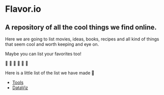 # Flavor.io

## A repository of all the cool things we find online.

Here we are going to list movies, ideas, books, recipes and all kind of things that seem cool and worth keeping and eye on.

Maybe you can list your favorites too!

:rocket: :rocket: :rocket: :rocket: :rocket: :tada:

Here is a little list of the list we have made :thinking:

* [Tools](https://github.com/Julius-Verne/Flavor.io/blob/master/Tools.md)
* [DataViz](https://github.com/Julius-Verne/Flavor.io/blob/master/DataViz.md)
